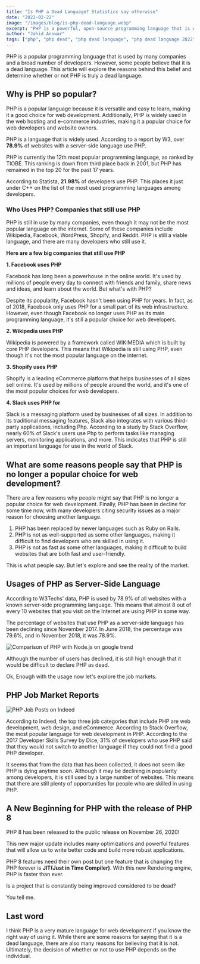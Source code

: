 ```yaml
---
title: "Is PHP a Dead Language? Statistics say otherwise"
date: "2022-02-22"
image: "/images/blog/is-php-dead-language.webp"
excerpt: "PHP is a powerful, open-source programming language that is widely used for web development. This article will explore the reasons behind this belief and determine whether or not PHP is truly a dead language."
author: "Jahid Anowar"
tags: ["php", "php dead", "php dead language", "php dead language 2022"]
---
```


PHP is a popular programming language that is used by many companies and a broad number of developers. However, some people believe that it is a dead language. This article will explore the reasons behind this belief and determine whether or not PHP is truly a dead language.

## Why is PHP so popular?

PHP is a popular language because it is versatile and easy to learn, making it a good choice for web development. Additionally, PHP is widely used in the web hosting and e-commerce industries, making it a popular choice for web developers and website owners.

PHP is a language that is widely used. According to a report by W3, over **78.9%** of websites with a server-side language use PHP.

PHP is currently the 12th most popular programming language, as ranked by TIOBE. This ranking is down from third place back in 2001, but PHP has remained in the top 20 for the past 17 years.

According to Statista, **21.98%** of developers use PHP. This places it just under C++ on the list of the most used programming languages among developers.

### Who Uses PHP? Companies that still use PHP

PHP is still in use by many companies, even though it may not be the most popular language on the internet. Some of these companies include Wikipedia, Facebook, WordPress, Shopify, and Reddit. PHP is still a viable language, and there are many developers who still use it.

**Here are a few big companies that still use PHP**

**1. Facebook uses PHP**

Facebook has long been a powerhouse in the online world. It's used by millions of people every day to connect with friends and family, share news and ideas, and learn about the world. But what's with PHP?

Despite its popularity, Facebook hasn't been using PHP for years. In fact, as of 2018, Facebook only uses PHP for a small part of its web infrastructure. However, even though Facebook no longer uses PHP as its main programming language, it's still a popular choice for web developers.

**2. Wikipedia uses PHP**

Wikipedia is powered by a framework called WIKIMEDIA which is built by core PHP developers. This means that Wikipedia is still using PHP, even though it's not the most popular language on the internet.

**3. Shopify uses PHP**

Shopify is a leading eCommerce platform that helps businesses of all sizes sell online. It's used by millions of people around the world, and it's one of the most popular choices for web developers.

**4. Slack uses PHP for**

Slack is a messaging platform used by businesses of all sizes. In addition to its traditional messaging features, Slack also integrates with various third-party applications, including Php. According to a study by Stack Overflow, nearly 60% of Slack's users use Php to perform tasks like managing servers, monitoring applications, and more. This indicates that PHP is still an important language for use in the world of Slack.

## What are some reasons people say that PHP is no longer a popular choice for web development?

There are a few reasons why people might say that PHP is no longer a popular choice for web development. Finally, PHP has been in decline for some time now, with many developers citing security issues as a major reason for choosing another language.

1.  PHP has been replaced by newer languages such as Ruby on Rails.
2.  PHP is not as well-supported as some other languages, making it difficult to find developers who are skilled in using it.
3.  PHP is not as fast as some other languages, making it difficult to build websites that are both fast and user-friendly.

This is what people say. But let's explore and see the reality of the market.

## Usages of PHP as Server-Side Language

According to W3Techs’ data, PHP is used by 78.9% of all websites with a known server-side programming language. This means that almost 8 out of every 10 websites that you visit on the Internet are using PHP in some way.

The percentage of websites that use PHP as a server-side language has been declining since November 2017. In June 2018, the percentage was 79.6%, and in November 2018, it was 78.9%.

![Comparison of PHP with Node.js on google trend](https://res.cloudinary.com/jahiddev/images/v1645499439/php-node-js-google-trend-report1/php-node-js-google-trend-report1.jpg?_i=AA)

Although the number of users has declined, it is still high enough that it would be difficult to declare PHP as dead.

Ok, Enough with the usage now let's explore the job markets.

## PHP Job Market Reports

![PHP Job Posts on Indeed](https://res.cloudinary.com/jahiddev/images/v1645499110/php-jobs-on-indeed-1/php-jobs-on-indeed-1.png?_i=AA)

According to Indeed, the top three job categories that include PHP are web development, web design, and eCommerce. According to Stack Overflow, the most popular language for web development in PHP. According to the 2017 Developer Skills Survey by Dice, 31% of developers who use PHP said that they would not switch to another language if they could not find a good PHP developer.

It seems that from the data that has been collected, it does not seem like PHP is dying anytime soon. Although it may be declining in popularity among developers, it is still used by a large number of websites. This means that there are still plenty of opportunities for people who are skilled in using PHP.

## A New Beginning for PHP with the release of PHP 8

PHP 8 has been released to the public release on November 26, 2020!

This new major update includes many optimizations and powerful features that will allow us to write better code and build more robust applications.

PHP 8 features need their own post but one feature that is changing the PHP forever is **JIT(Just in Time Compiler)**. With this new Rendering engine, PHP is faster than ever.

Is a project that is constantly being improved considered to be dead?

You tell me.

## Last word

I think PHP is a very mature language for web development if you know the right way of using it. While there are some reasons for saying that it is a dead language, there are also many reasons for believing that it is not. Ultimately, the decision of whether or not to use PHP depends on the individual.
